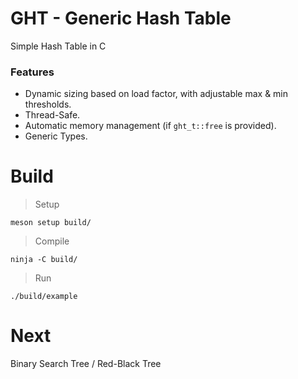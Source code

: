 # GHT - Generic Hash Table
Simple Hash Table in C
### Features
 *  Dynamic sizing based on load factor, with adjustable max & min thresholds.
 *  Thread-Safe.
 *  Automatic memory management (if `ght_t::free` is provided).
 *  Generic Types.

# Build
> Setup
```
meson setup build/
```
> Compile
```
ninja -C build/
```
> Run
```
./build/example
```
# Next
Binary Search Tree / Red-Black Tree
